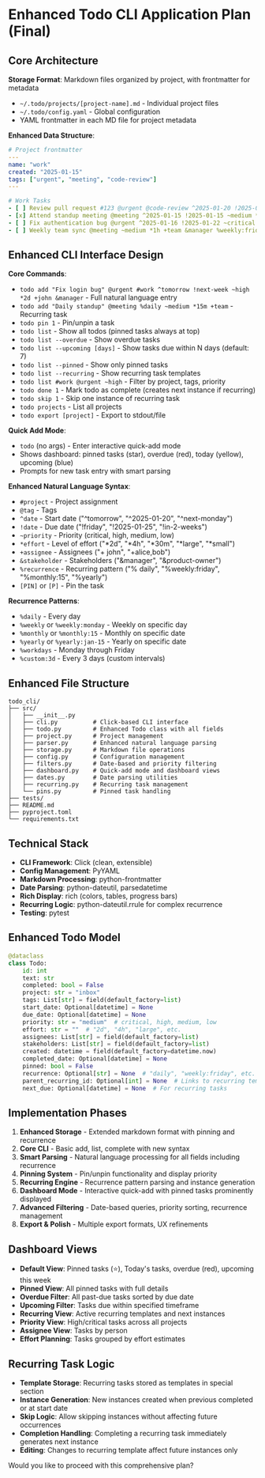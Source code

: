 # Enhanced Todo CLI Application Plan (Final)

## Core Architecture

**Storage Format**: Markdown files organized by project, with frontmatter for metadata
- `~/.todo/projects/[project-name].md` - Individual project files
- `~/.todo/config.yaml` - Global configuration
- YAML frontmatter in each MD file for project metadata

**Enhanced Data Structure**:
```yaml
# Project frontmatter
---
name: "work"
created: "2025-01-15"
tags: ["urgent", "meeting", "code-review"]
---

# Work Tasks
- [ ] Review pull request #123 @urgent @code-review ^2025-01-20 !2025-01-25 ~high *3d +john +sarah &manager [PINNED]
- [x] Attend standup meeting @meeting ^2025-01-15 !2025-01-15 ~medium *15m +team &scrum-master %daily
- [ ] Fix authentication bug @urgent ^2025-01-16 !2025-01-22 ~critical *2d +alice &product-owner
- [ ] Weekly team sync @meeting ~medium *1h +team &manager %weekly:friday [PINNED]
```

## Enhanced CLI Interface Design

**Core Commands**:
- `todo add "Fix login bug" @urgent #work ^tomorrow !next-week ~high *2d +john &manager` - Full natural language entry
- `todo add "Daily standup" @meeting %daily ~medium *15m +team` - Recurring task
- `todo pin 1` - Pin/unpin a task
- `todo list` - Show all todos (pinned tasks always at top)
- `todo list --overdue` - Show overdue tasks
- `todo list --upcoming [days]` - Show tasks due within N days (default: 7)
- `todo list --pinned` - Show only pinned tasks
- `todo list --recurring` - Show recurring task templates
- `todo list #work @urgent ~high` - Filter by project, tags, priority
- `todo done 1` - Mark todo as complete (creates next instance if recurring)
- `todo skip 1` - Skip one instance of recurring task
- `todo projects` - List all projects
- `todo export [project]` - Export to stdout/file

**Quick Add Mode**:
- `todo` (no args) - Enter interactive quick-add mode
- Shows dashboard: pinned tasks (star), overdue (red), today (yellow), upcoming (blue)
- Prompts for new task entry with smart parsing

**Enhanced Natural Language Syntax**:
- `#project` - Project assignment
- `@tag` - Tags
- `^date` - Start date ("^tomorrow", "^2025-01-20", "^next-monday")
- `!date` - Due date ("!friday", "!2025-01-25", "!in-2-weeks")
- `~priority` - Priority (critical, high, medium, low)
- `*effort` - Level of effort ("*2d", "*4h", "*30m", "*large", "*small")
- `+assignee` - Assignees ("+ john", "+alice,bob")
- `&stakeholder` - Stakeholders ("&manager", "&product-owner")
- `%recurrence` - Recurring pattern ("% daily", "%weekly:friday", "%monthly:15", "%yearly")
- `[PIN]` or `[P]` - Pin the task

**Recurrence Patterns**:
- `%daily` - Every day
- `%weekly` or `%weekly:monday` - Weekly on specific day
- `%monthly` or `%monthly:15` - Monthly on specific date
- `%yearly` or `%yearly:jan-15` - Yearly on specific date
- `%workdays` - Monday through Friday
- `%custom:3d` - Every 3 days (custom intervals)

## Enhanced File Structure
```
todo_cli/
├── src/
│   ├── __init__.py
│   ├── cli.py          # Click-based CLI interface
│   ├── todo.py         # Enhanced Todo class with all fields
│   ├── project.py      # Project management
│   ├── parser.py       # Enhanced natural language parsing
│   ├── storage.py      # Markdown file operations
│   ├── config.py       # Configuration management
│   ├── filters.py      # Date-based and priority filtering
│   ├── dashboard.py    # Quick-add mode and dashboard views
│   ├── dates.py        # Date parsing utilities
│   ├── recurring.py    # Recurring task management
│   └── pins.py         # Pinned task handling
├── tests/
├── README.md
├── pyproject.toml
└── requirements.txt
```

## Technical Stack
- **CLI Framework**: Click (clean, extensible)
- **Config Management**: PyYAML
- **Markdown Processing**: python-frontmatter
- **Date Parsing**: python-dateutil, parsedatetime
- **Rich Display**: rich (colors, tables, progress bars)
- **Recurring Logic**: python-dateutil.rrule for complex recurrence
- **Testing**: pytest

## Enhanced Todo Model
```python
@dataclass
class Todo:
    id: int
    text: str
    completed: bool = False
    project: str = "inbox"
    tags: List[str] = field(default_factory=list)
    start_date: Optional[datetime] = None
    due_date: Optional[datetime] = None
    priority: str = "medium"  # critical, high, medium, low
    effort: str = ""  # "2d", "4h", "large", etc.
    assignees: List[str] = field(default_factory=list)
    stakeholders: List[str] = field(default_factory=list)
    created: datetime = field(default_factory=datetime.now)
    completed_date: Optional[datetime] = None
    pinned: bool = False
    recurrence: Optional[str] = None  # "daily", "weekly:friday", etc.
    parent_recurring_id: Optional[int] = None  # Links to recurring template
    next_due: Optional[datetime] = None  # For recurring tasks
```

## Implementation Phases
1. **Enhanced Storage** - Extended markdown format with pinning and recurrence
2. **Core CLI** - Basic add, list, complete with new syntax
3. **Smart Parsing** - Natural language processing for all fields including recurrence
4. **Pinning System** - Pin/unpin functionality and display priority
5. **Recurring Engine** - Recurrence pattern parsing and instance generation
6. **Dashboard Mode** - Interactive quick-add with pinned tasks prominently displayed
7. **Advanced Filtering** - Date-based queries, priority sorting, recurrence management
8. **Export & Polish** - Multiple export formats, UX refinements

## Dashboard Views
- **Default View**: Pinned tasks (⭐), Today's tasks, overdue (red), upcoming this week
- **Pinned View**: All pinned tasks with full details
- **Overdue Filter**: All past-due tasks sorted by due date
- **Upcoming Filter**: Tasks due within specified timeframe
- **Recurring View**: Active recurring templates and next instances
- **Priority View**: High/critical tasks across all projects
- **Assignee View**: Tasks by person
- **Effort Planning**: Tasks grouped by effort estimates

## Recurring Task Logic
- **Template Storage**: Recurring tasks stored as templates in special section
- **Instance Generation**: New instances created when previous completed or at start date
- **Skip Logic**: Allow skipping instances without affecting future occurrences
- **Completion Handling**: Completing a recurring task immediately generates next instance
- **Editing**: Changes to recurring template affect future instances only

Would you like to proceed with this comprehensive plan?